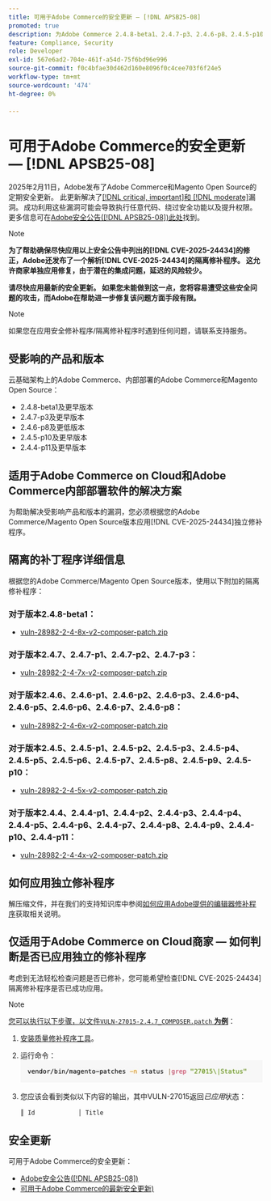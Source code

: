 ```yaml
---
title: 可用于Adobe Commerce的安全更新 — [!DNL APSB25-08]
promoted: true
description: 为Adobe Commerce 2.4.8-beta1、2.4.7-p3、2.4.6-p8、2.4.5-p10、2.4.4-p11及更早版本应用独立的修补程序以修复 [!DNL critical, important, and moderate vulnerabilities] 。
feature: Compliance, Security
role: Developer
exl-id: 567e6ad2-704e-461f-a54d-75f6bd96e996
source-git-commit: f0c4bfae30d462d160e8096f0c4cee703f6f24e5
workflow-type: tm+mt
source-wordcount: '474'
ht-degree: 0%

---
```


# 可用于Adobe Commerce的安全更新 — [!DNL APSB25-08]

2025年2月11日，Adobe发布了Adobe Commerce和Magento Open Source的定期安全更新。 此更新解决了[[!DNL critical, important]和 [!DNL moderate]](https://helpx.adobe.com/security/severity-ratings.html)漏洞。 成功利用这些漏洞可能会导致执行任意代码、绕过安全功能以及提升权限。 更多信息可在[Adobe安全公告([!DNL APSB25-08])此处](https://helpx.adobe.com/security/products/magento/apsb25-08.html)找到。

>[!NOTE]
>
>**为了帮助确保尽快应用以上安全公告中列出的[!DNL CVE-2025-24434]的修正，Adobe还发布了一个解析[!DNL CVE-2025-24434]的隔离修补程序。 这允许商家单独应用修复，由于潜在的集成问题，延迟的风险较少。**

**请尽快应用最新的安全更新。 如果您未能做到这一点，您将容易遭受这些安全问题的攻击，而Adobe在帮助进一步修复该问题方面手段有限。**

>[!NOTE]
>
>如果您在应用安全修补程序/隔离修补程序时遇到任何问题，请联系支持服务。

## 受影响的产品和版本

云基础架构上的Adobe Commerce、内部部署的Adobe Commerce和Magento Open Source：

* 2.4.8-beta1及更早版本
* 2.4.7-p3及更早版本
* 2.4.6-p8及更低版本
* 2.4.5-p10及更早版本
* 2.4.4-p11及更早版本

## 适用于Adobe Commerce on Cloud和Adobe Commerce内部部署软件的解决方案

为帮助解决受影响产品和版本的漏洞，您必须根据您的Adobe Commerce/Magento Open Source版本应用[!DNL CVE-2025-24434]独立修补程序。

## 隔离的补丁程序详细信息

根据您的Adobe Commerce/Magento Open Source版本，使用以下附加的隔离修补程序：

### 对于版本2.4.8-beta1：

* [vuln-28982-2-4-8x-v2-composer-patch.zip](assets/vuln-28982-2-4-8x-v2-composer-patch.zip)

### 对于版本2.4.7、2.4.7-p1、2.4.7-p2、2.4.7-p3：

* [vuln-28982-2-4-7x-v2-composer-patch.zip](assets/vuln-28982-2-4-7x-v2-composer-patch.zip)

### 对于版本2.4.6、2.4.6-p1、2.4.6-p2、2.4.6-p3、2.4.6-p4、2.4.6-p5、2.4.6-p6、2.4.6-p7、2.4.6-p8：

* [vuln-28982-2-4-6x-v2-composer-patch.zip](assets/vuln-28982-2-4-6x-v2-composer-patch.zip)

### 对于版本2.4.5、2.4.5-p1、2.4.5-p2、2.4.5-p3、2.4.5-p4、2.4.5-p5、2.4.5-p6、2.4.5-p7、2.4.5-p8、2.4.5-p9、2.4.5-p10：

* [vuln-28982-2-4-5x-v2-composer-patch.zip](assets/vuln-28982-2-4-5x-v2-composer-patch.zip)

### 对于版本2.4.4、2.4.4-p1、2.4.4-p2、2.4.4-p3、2.4.4-p4、2.4.4-p5、2.4.4-p6、2.4.4-p7、2.4.4-p8、2.4.4-p9、2.4.4-p10、2.4.4-p11：

* [vuln-28982-2-4-4x-v2-composer-patch.zip](assets/vuln-28982-2-4-4x-v2-composer-patch.zip)


## 如何应用独立修补程序

解压缩文件，并在我们的支持知识库中参阅[如何应用Adobe提供的编辑器修补程序](https://experienceleague.adobe.com/docs/commerce-knowledge-base/kb/how-to/how-to-apply-a-composer-patch-provided-by-magento.html)获取相关说明。

## 仅适用于Adobe Commerce on Cloud商家 — 如何判断是否已应用独立的修补程序

考虑到无法轻松检查问题是否已修补，您可能希望检查[!DNL CVE-2025-24434]隔离修补程序是否已成功应用。

>[!NOTE]
>
><u>您可以执行以下步骤，以文件`VULN-27015-2.4.7_COMPOSER.patch` **为例**</u>：

1. [安装质量修补程序工具](https://experienceleague.adobe.com/docs/commerce-operations/tools/quality-patches-tool/usage.html)。
1. 运行命令： <br>
   ![cve-2024-34102-tell-if-patch-applied-code](assets/cve-2024-34102-tell-if-patch-applied-code.png)
1. 您应该会看到类似以下内容的输出，其中VULN-27015返回&#x200B;*已应用*&#x200B;状态：

   ```bash
   ║ Id            │ Title                                                        │ Category        │ Origin                 │ Status      │ Details                                          ║ ║ N/A           │ ../m2-hotfixes/VULN-27015-2.4.7_COMPOSER_patch.patch      │ Other           │ Local                  │ Applied     │ Patch type: Custom                                
   ```

<!-- For Step 2:
     ```bash
    vendor/bin/magento-patches -n status |grep "27015\|Status"
     ```
-->

## 安全更新

可用于Adobe Commerce的安全更新：

* [Adobe安全公告([!DNL APSB25-08])](https://helpx.adobe.com/security/products/magento/apsb25-08.html)
* [可用于Adobe Commerce的最新安全更新)](https://helpx.adobe.com/security/products/magento.html)
